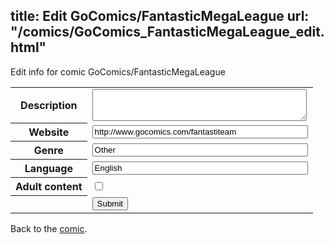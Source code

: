 title: Edit GoComics/FantasticMegaLeague
url: "/comics/GoComics_FantasticMegaLeague_edit.html"
---
Edit info for comic GoComics/FantasticMegaLeague

<form name="comic" action="http://gaepostmail.appspot.com/comic/" method="post">
<table class="comicinfo">
<tr>
<th>Description</th><td><textarea name="description" cols="40" rows="3"></textarea></td>
</tr>
<tr>
<th>Website</th><td><input type="text" name="url" value="http://www.gocomics.com/fantastiteam" size="40"/></td>
</tr>
<tr>
<th>Genre</th><td><input type="text" name="genre" value="Other" size="40"/></td>
</tr>
<tr>
<th>Language</th><td><input type="text" name="language" value="English" size="40"/></td>
</tr>
<tr>
<th>Adult content</th><td><input type="checkbox" name="adult" value="adult" /></td>
</tr>
<tr>
<th></th><td>
<input type="hidden" name="comic" value="GoComics_FantasticMegaLeague" />
<input type="submit" name="submit" value="Submit" />
</td>
</tr>
</table>
</form>

Back to the [comic](GoComics_FantasticMegaLeague.html).

